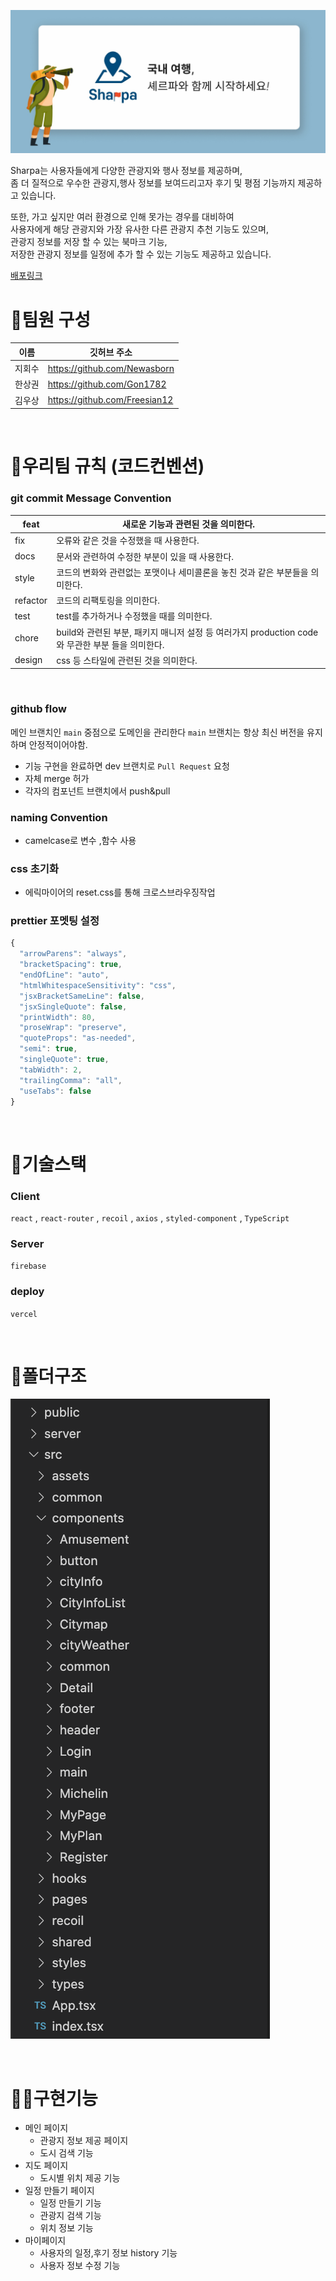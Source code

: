 ![](/public/image/banner.jpg)

Sharpa는 사용자들에게 다양한 관광지와 행사 정보를 제공하며, <br />
좀 더 질적으로 우수한 관광지,행사 정보를 보여드리고자 후기 및 평점 기능까지 제공하고 있습니다. <br />

또한, 가고 싶지만 여러 환경으로 인해 못가는 경우를 대비하여 <br />
사용자에게 해당 관광지와 가장 유사한 다른 관광지 추천 기능도 있으며,<br />
관광지 정보를 저장 할 수 있는 북마크 기능,<br />
저장한 관광지 정보를 일정에 추가 할 수 있는 기능도 제공하고 있습니다.<br />

[배포링크](https://www.sharpa.co.kr/)
<br />

# 👥팀원 구성

| 이름   | 깃허브 주소                   |
| ------ | ----------------------------- |
| 지회수 | https://github.com/Newasborn  |
| 한상권 | https://github.com/Gon1782    |
| 김우상 | https://github.com/Freesian12 |

<br />

# 🤝우리팀 규칙 (코드컨벤션)

### git commit Message Convention

| feat     | 새로운 기능과 관련된 것을 의미한다.                                                              |
| -------- | ------------------------------------------------------------------------------------------------ |
| fix      | 오류와 같은 것을 수정했을 때 사용한다.                                                           |
| docs     | 문서와 관련하여 수정한 부분이 있을 때 사용한다.                                                  |
| style    | 코드의 변화와 관련없는 포맷이나 세미콜론을 놓친 것과 같은 부분들을 의미한다.                     |
| refactor | 코드의 리팩토링을 의미한다.                                                                      |
| test     | test를 추가하거나 수정했을 때를 의미한다.                                                        |
| chore    | build와 관련된 부분, 패키지 매니저 설정 등 여러가지 production code와 무관한 부분 들을 의미한다. |
| design   | css 등 스타일에 관련된 것을 의미한다.                                                            |

<br />

### github flow

메인 브랜치인 `main` 중점으로 도메인을 관리한다
`main` 브랜치는 항상 최신 버전을 유지하며 안정적이어야함.

- 기능 구현을 완료하면 dev 브랜치로 `Pull Request` 요청
- 자체 merge 허가
- 각자의 컴포넌트 브랜치에서 push&pull

### naming Convention

- camelcase로 변수 ,함수 사용

### css 초기화

- 에릭마이어의 reset.css를 통해 크로스브라우징작업

### prettier 포멧팅 설정

```jsx
{
  "arrowParens": "always",
  "bracketSpacing": true,
  "endOfLine": "auto",
  "htmlWhitespaceSensitivity": "css",
  "jsxBracketSameLine": false,
  "jsxSingleQuote": false,
  "printWidth": 80,
  "proseWrap": "preserve",
  "quoteProps": "as-needed",
  "semi": true,
  "singleQuote": true,
  "tabWidth": 2,
  "trailingComma": "all",
  "useTabs": false
}
```

<br />

# 🔧기술스택

### Client

`react` , `react-router` , `recoil` , `axios` , `styled-component` , `TypeScript`

### Server

`firebase`

### deploy

`vercel`

<br />

# 📁폴더구조

![](/public/image/folderStructure.png)

<br />

# 👨‍💻구현기능

- 메인 페이지
  - 관광지 정보 제공 페이지
  - 도시 검색 기능
- 지도 페이지
  - 도시별 위치 제공 기능
- 일정 만들기 페이지
  - 일정 만들기 기능
  - 관광지 검색 기능
  - 위치 정보 기능
- 마이페이지
  - 사용자의 일정,후기 정보 history 기능
  - 사용자 정보 수정 기능
    <br />
